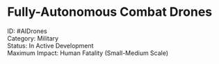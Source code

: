 # Fully-Autonomous Combat Drones
ID: #AIDrones \
Category: Military \
Status: In Active Development \
Maximum Impact: Human Fatality (Small-Medium Scale)

